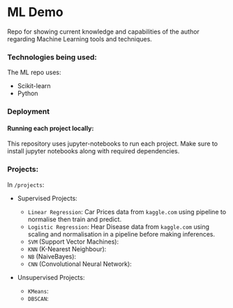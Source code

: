 # ML Demo

Repo for showing current knowledge and capabilities of the author regarding Machine Learning tools and techniques.

### Technologies being used:

The ML repo uses:

- Scikit-learn
- Python

### Deployment

#### Running each project locally:

This repository uses jupyter-notebooks to run each project. Make sure to install jupyter notebooks along with required dependencies.


### Projects:

In `/projects`:

- Supervised Projects: 
    - `Linear Regression`: Car Prices data from `kaggle.com` using pipeline to normalise then train and predict.
    - `Logistic Regression`: Hear Disease data from `kaggle.com` using scaling and normalisation in a pipeline before making inferences.
    - `SVM` (Support Vector Machines):
    - `KNN` (K-Nearest Neighbour):
    - `NB` (NaiveBayes):
    - `CNN` (Convolutional Neural Network):

- Unsupervised Projects:
  - `KMeans`:
  - `DBSCAN`:
